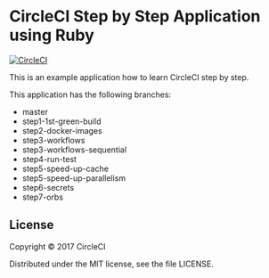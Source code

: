 # CircleCI Step by Step Application using Ruby
[![CircleCI](https://circleci.com/gh/kurumai/circleci-step-by-step-ruby/tree/step2-docker-images.svg?style=svg)](https://circleci.com/gh/kurumai/circleci-step-by-step-ruby/tree/step2-docker-images)

This is an example application how to learn CircleCI step by step.

This application has the following branches: 

- master
- step1-1st-green-build
- step2-docker-images
- step3-workflows
- step3-workflows-sequential
- step4-run-test
- step5-speed-up-cache
- step5-speed-up-parallelism
- step6-secrets
- step7-orbs

## License

Copyright © 2017 CircleCI

Distributed under the MIT license, see the file LICENSE.


